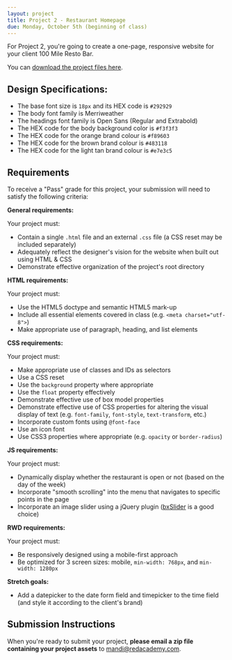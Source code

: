 ```yaml
---
layout: project
title: Project 2 - Restaurant Homepage
due: Monday, October 5th (beginning of class)
---
```


For Project 2, you're going to create a one-page, responsive website for your client 100 Mile Resto Bar.

You can [download the project files here](/public/files/projects/project-02.zip).

## Design Specifications:

- The base font size is `18px` and its HEX code is `#292929`
- The body font family is Merriweather
- The headings font family is Open Sans (Regular and Extrabold)
- The HEX code for the body background color is `#f3f3f3`
- The HEX code for the orange brand colour is `#f89603`
- The HEX code for the brown brand colour is `#483118`
- The HEX code for the light tan brand colour is `#e7e3c5`

## Requirements

To receive a "Pass" grade for this project, your submission will need to satisfy the following criteria:

**General requirements:**

Your project must:

- Contain a single `.html` file and an external `.css` file (a CSS reset may be included separately)
- Adequately reflect the designer's vision for the website when built out using HTML & CSS
- Demonstrate effective organization of the project's root directory

**HTML requirements:**

Your project must:

- Use the HTML5 doctype and semantic HTML5 mark-up
- Include all essential elements covered in class (e.g. `<meta charset="utf-8">`)
- Make appropriate use of paragraph, heading, and list elements

**CSS requirements:**

Your project must:

- Make appropriate use of classes and IDs as selectors
- Use a CSS reset
- Use the `background` property where appropriate
- Use the `float` property effectively
- Demonstrate effective use of box model properties
- Demonstrate effective use of CSS properties for altering the visual display of text (e.g. `font-family`, `font-style`, `text-transform`, etc.)
- Incorporate custom fonts using `@font-face`
- Use an icon font
- Use CSS3 properties where appropriate (e.g. `opacity` or `border-radius`)

**JS requirements:**

Your project must:

- Dynamically display whether the restaurant is open or not (based on the day of the week)
- Incorporate "smooth scrolling" into the menu that navigates to specific points in the page
- Incorporate an image slider using a jQuery plugin ([bxSlider](http://bxslider.com/) is a good choice)

**RWD requirements:**

Your project must:

- Be responsively designed using a mobile-first approach
- Be optimized for 3 screen sizes: mobile, `min-width: 768px`, and `min-width: 1280px`

**Stretch goals:**

- Add a datepicker to the date form field and timepicker to the time field (and style it according to the client's brand)

## Submission Instructions

When you're ready to submit your project, **please email a zip file containing your project assets** to [mandi@redacademy.com](mailto:mandi@redacademy.com).
